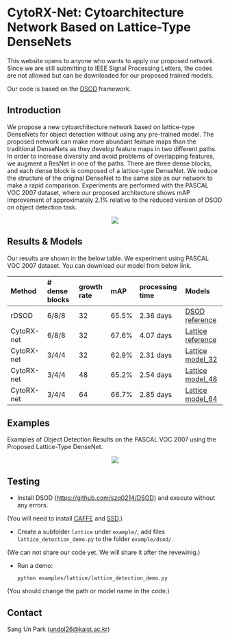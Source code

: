# CytoRX-Net: Cytoarchitecture Network Based on Lattice-Type DenseNets

This website opens to anyone who wants to apply our proposed network. Since we are still submitting to IEEE Signal Processing Letters, the codes are not allowed but can be downloaded for our proposed trained models.

Our code is based on the [DSOD](https://github.com/szq0214/DSOD) framework.

## Introduction

We propose a new cytoarchitecture network based on lattice-type DenseNets for object detection without using any pre-trained model. The proposed network can make more abundant feature maps than the traditional DenseNets as they develop feature maps in two different paths. In order to increase diversity and avoid problems of overlapping features, we augment a ResNet in one of the paths. There are three dense blocks, and each dense block is composed of a lattice-type DenseNet. We reduce the structure of the original DenseNet to the same size as our network to make a rapid comparison. Experiments are performed with the PASCAL VOC 2007 dataset, where our proposed architecture shows mAP improvement of approximately 2.1% relative to the reduced version of DSOD on object detection task. 

<div align=center>
<img src="https://user-images.githubusercontent.com/29120209/49847894-c359a300-fe15-11e8-8df1-c2d37c8a59b3.png">
</div>

## Results & Models
Our results are shown in the below table. We experiment using PASCAL VOC 2007 dataset.
You can download our model from below link.

| Method | # dense blocks | growth rate | mAP | processing time | Models
|:-------|:-------|:-------|:-------|:-------|:-------|
rDSOD  	| 6/8/8   | 32 | 65.5% | 2.36 days | [DSOD reference](https://drive.google.com/open?id=1cqPipKeSsosgawNQzI4Ejebqgcx2mABr)    |
CytoRX-net	| 6/8/8   | 32 | 67.6% | 4.07 days | [Lattice reference](https://drive.google.com/open?id=17KMvCBxemBsKQ5F3ICsnOufE5xa671SZ) |
CytoRX-net	| 3/4/4   | 32 | 62.9% | 2.31 days | [Lattice model_32](https://drive.google.com/open?id=1YwyJnJVPVNorwJ-JaUQ_TAu0bgttSQ0B)  |
CytoRX-net	| 3/4/4   | 48 | 65.2% | 2.54 days | [Lattice model_48](https://drive.google.com/open?id=1DfBzkRH4d6hGLyJd2ORb5l9seKpFYAX_)  |
CytoRX-net	| 3/4/4   | 64 | 66.7% | 2.85 days | [Lattice model_64](https://drive.google.com/open?id=1taRuglBciz8eNvheURfgjD42useW3Jnx)  |

## Examples
Examples of Object Detection Results on the PASCAL VOC 2007 using the Proposed Lattice-Type DenseNet.
<div align=center>
<img src="https://user-images.githubusercontent.com/29120209/49847915-d1a7bf00-fe15-11e8-93f1-8792765b6c52.png">
</div>

## Testing
- Install DSOD (https://github.com/szq0214/DSOD) and execute without any errors.

(You will need to install [CAFFE](https://github.com/BVLC/caffe) and [SSD](https://github.com/weiliu89/caffe/tree/ssd).)

- Create a subfolder `lattice` under `example/`, add files `lattice_detection_demo.py` to the folder `example/dsod/`.

(We can not share our code yet. We will share it after the revewinig.)

- Run a demo:
  ```shell
  python examples/lattice/lattice_detection_demo.py
  ```
(You should change the path or model name in the code.)

## Contact
Sang Un Park (undol26@kaist.ac.kr)
